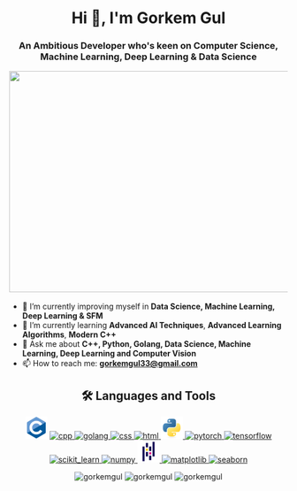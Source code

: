 <h1 align="center">Hi 👋, I'm Gorkem Gul</h1>
<h3 align="center">An Ambitious Developer who's keen on Computer Science, Machine Learning, Deep Learning & Data Science</h3>
<p align="center">
  <img src="https://github.com/abhisheknaiidu/abhisheknaiidu/blob/master/code.gif?raw=true" width="700" height="400" />
  <!--<img src="https://number8.com/wp-content/uploads/2021/01/2021-software-development-salary-trends.png" width="800" height="400">-->
</p>

- 🔭 I’m currently improving myself in **Data Science, Machine Learning, Deep Learning & SFM**
- 🌱 I’m currently learning **Advanced AI Techniques**, **Advanced Learning Algorithms**, **Modern C++**
- 💬 Ask me about **C++, Python, Golang, Data Science, Machine Learning, Deep Learning and Computer Vision**
- 📫 How to reach me: **gorkemgul33@gmail.com**

<h2 align="center">🛠️ Languages and Tools</h2>
<p align="center" <a href="https://www.cprogramming.com/" target="_blank" rel="noreferrer"> 
<img src="https://raw.githubusercontent.com/devicons/devicon/master/icons/c/c-original.svg" alt="c" width="40" height="40" text-align: "center"/> </a> 
<a href="https://www.w3schools.com/cs/" target="_blank" rel="noreferrer"></a> 
<a href="http://www.cplusplus.org/" target="_blank" rel="noreferrer">
<img src="https://brandslogos.com/wp-content/uploads/images/large/c-logo.png" alt="cpp" width="35" height="40"/>
</a> <a href="https://go.dev/" target="_blank" rel="noreferrer"> 
<img src="https://seeklogo.com/images/G/go-logo-046185B647-seeklogo.com.png" alt="golang" width="30" height="40"/> </a>
</a> <a href="" target="_blank" rel="noreferrer"> 
<img src="https://www.freepnglogos.com/uploads/html5-logo-png/html5-logo-opencode-css-8.png" alt="css" width="30" height="45"/> </a>
</a> <a href="" target="_blank" rel="noreferrer"> 
<img src="https://upload.wikimedia.org/wikipedia/commons/3/38/HTML5_Badge.svg" alt="html" width="38" height="36"/> </a>
</a> <a href="https://www.python.org" target="_blank" rel="noreferrer"> 
<img src="https://raw.githubusercontent.com/devicons/devicon/master/icons/python/python-original.svg" alt="python" width="40" height="40"/> </a> 
<a href="https://pytorch.org/" target="_blank" rel="noreferrer">
<img src="https://www.vectorlogo.zone/logos/pytorch/pytorch-icon.svg" alt="pytorch" width="40" height="40"/> </a> 
<a href="https://www.tensorflow.org" target="_blank" rel="noreferrer"> 
<img src="https://www.vectorlogo.zone/logos/tensorflow/tensorflow-icon.svg" alt="tensorflow" width="40" height="40"/> </a> 
<a href="https://scikit-learn.org/" target="_blank" rel="noreferrer"> 
<img src="https://upload.wikimedia.org/wikipedia/commons/0/05/Scikit_learn_logo_small.svg" alt="scikit_learn" width="40" height="40"/> </a> 
<a href="https://numpy.org/" target="_blank" rel="noreferrer"> 
<img src="https://user-images.githubusercontent.com/67586773/105040771-43887300-5a88-11eb-9f01-bee100b9ef22.png" alt="numpy" width="45" height="45"/> </a> 
<a href="https://pandas.pydata.org/" target="_blank" rel="noreferrer"> 
<img src="https://raw.githubusercontent.com/devicons/devicon/2ae2a900d2f041da66e950e4d48052658d850630/icons/pandas/pandas-original.svg" alt="pandas" width="40" height="40"/>
<a href="https://matplotlib.org/" target="_blank" rel="noreferrer"> 
<img src="https://upload.wikimedia.org/wikipedia/commons/0/01/Created_with_Matplotlib-logo.svg" alt="matplotlib" width="40" height="40"/> </a> 
<a href="https://seaborn.pydata.org/" target="_blank" rel="noreferrer"> 
<img src="https://seaborn.pydata.org/_images/logo-mark-lightbg.svg" alt="seaborn" width="40" height="40"/> </a> 
<!--<a href="https://www.anaconda.com/" target="_blank" rel="noreferrer"> 
<img src="https://encrypted-tbn0.gstatic.com/images?q=tbn:ANd9GcRv90odFZigOXVqzpieh2RrNhDEB5VRrcZTGyLQ8gLs7fDNii-INElQiTdOe9IDPVq6TR4&usqp=CAU" alt="c" width="40" height="40"/></a></p>--><br>
<div align = "center">
<!--<img width="45%" src="https://github-readme-stats.vercel.app/api?username=gorkemgul&theme=radical&show_icons=true" alt="gorkemgul"/>-->
  <img width="45%" src="https://github-readme-stats.vercel.app/api?username=gorkemgul&theme=radical&show_icons=true" alt="gorkemgul"/>
  <img width ="45%" src="https://github-readme-streak-stats.herokuapp.com/?user=gorkemgul&theme=radical" alt="gorkemgul"/>
  <img width="35%" src="https://github-readme-stats.vercel.app/api/top-langs/?username=gorkemgul&layout=compact&theme=radical" alt="gorkemgul"/>
</div>
